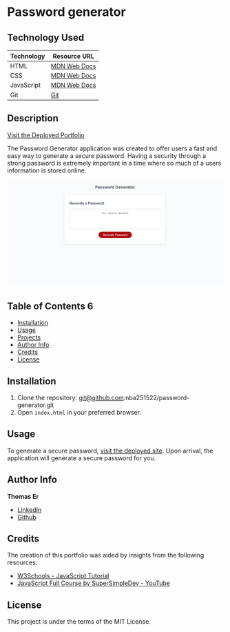 # Password generator

## Technology Used

| Technology | Resource URL |
|------------|--------------|
| HTML | [MDN Web Docs](https://developer.mozilla.org/en-US/docs/Web/HTML) |
| CSS  | [MDN Web Docs](https://developer.mozilla.org/en-US/docs/Web/CSS) |
| JavaScript | [MDN Web Docs](https://developer.mozilla.org/en-US/docs/Web/JavaScript) |
| Git  | [Git](https://git-scm.com/) |

## Description

[Visit the Deployed Portfolio](https://nba251522.github.io/password-generator/)

The Password Generator application was created to offer users a fast and easy way to generate a secure password. Having a security through a strong password is extremely important in a time where so much of a users information is stored online.

![Password Generator Page Image](Develop/images/Webpage%20snip.PNG)

## Table of Contents                                                                                                                        6      
- [Installation](#installation)                                         
- [Usage](#usage)
- [Projects](#projects)
- [Author Info](#author-info)
- [Credits](#credits)
- [License](#license)

## Installation

1. Clone the repository: git@github.com:nba251522/password-generator.git
2. Open `index.html` in your preferred browser.

## Usage                                                                            

To generate a secure password, [visit the deployed site](https://nba251522.github.io/thomas-er-porfolio/). Upon arrival, the application will generate a secure password for you.

## Author Info

**Thomas Er**
- [LinkedIn](https://www.linkedin.com/in/thomas-er-9b77321b9)
- [Github](https://github.com/nba251522)

## Credits

The creation of this portfolio was aided by insights from the following resources:

- [W3Schools - JavaScript Tutorial](https://www.w3schools.com/js/)
- [JavaScript Full Course by SuperSimpleDev - YouTube](https://www.youtube.com/watch?v=SBmSRK3feww)

## License

This project is under the terms of the MIT License.